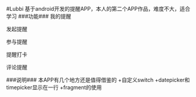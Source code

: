 #Lubbi
基于android开发的提醒APP，本人的第二个APP作品，难度不大，适合学习
###功能###
我的提醒

发起提醒

参与提醒

提醒打卡

评论提醒

###说明###
本APP有几个地方还是值得借鉴的
+自定义switch
+datepicker和timepicker显示在一行
+fragment的使用